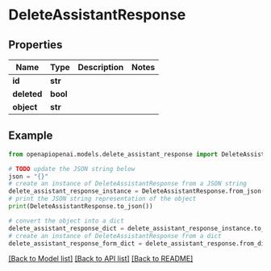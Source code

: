 # DeleteAssistantResponse


## Properties

Name | Type | Description | Notes
------------ | ------------- | ------------- | -------------
**id** | **str** |  | 
**deleted** | **bool** |  | 
**object** | **str** |  | 

## Example

```python
from openapiopenai.models.delete_assistant_response import DeleteAssistantResponse

# TODO update the JSON string below
json = "{}"
# create an instance of DeleteAssistantResponse from a JSON string
delete_assistant_response_instance = DeleteAssistantResponse.from_json(json)
# print the JSON string representation of the object
print(DeleteAssistantResponse.to_json())

# convert the object into a dict
delete_assistant_response_dict = delete_assistant_response_instance.to_dict()
# create an instance of DeleteAssistantResponse from a dict
delete_assistant_response_form_dict = delete_assistant_response.from_dict(delete_assistant_response_dict)
```
[[Back to Model list]](../README.md#documentation-for-models) [[Back to API list]](../README.md#documentation-for-api-endpoints) [[Back to README]](../README.md)


